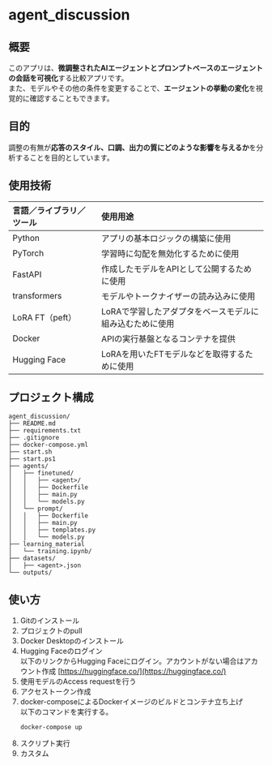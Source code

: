 # agent_discussion

## 概要  
このアプリは、**微調整されたAIエージェントとプロンプトベースのエージェントの会話を可視化**する比較アプリです。  
また、モデルやその他の条件を変更することで、**エージェントの挙動の変化**を視覚的に確認することもできます。

## 目的  
調整の有無が**応答のスタイル、口調、出力の質にどのような影響を与えるか**を分析することを目的としています。

## 使用技術  

| 言語／ライブラリ／ツール | 使用用途 |
|:--------------------------|:----------|
| Python                    | アプリの基本ロジックの構築に使用 |
| PyTorch                   | 学習時に勾配を無効化するために使用 |
| FastAPI                   | 作成したモデルをAPIとして公開するために使用 |
| transformers              | モデルやトークナイザーの読み込みに使用 |
| LoRA FT（peft）           | LoRAで学習したアダプタをベースモデルに組み込むために使用 |
| Docker                    | APIの実行基盤となるコンテナを提供 |
| Hugging Face              | LoRAを用いたFTモデルなどを取得するために使用 |

## プロジェクト構成
```
agent_discussion/
├── README.md
├── requirements.txt
├── .gitignore
├── docker-compose.yml
├── start.sh
├── start.ps1
├── agents/
│   ├── finetuned/
│   │   ├── <agent>/
│   │   ├── Dockerfile
│   │   ├── main.py
│   │   └── models.py
│   └── prompt/
│   │   ├── Dockerfile
│   │   ├── main.py
│   │   ├── templates.py
│   │   └── models.py
├── learning_material
│   └── training.ipynb/
├── datasets/
│   ├── <agent>.json
└── outputs/
```
## 使い方
1. Gitのインストール
1. プロジェクトのpull
1. Docker Desktopのインストール
1. Hugging Faceのログイン  
    以下のリンクからHugging Faceにログイン。アカウントがない場合はアカウント作成
    [https://huggingface.co/](https://huggingface.co/)
1. 使用モデルのAccess requestを行う
1. アクセストークン作成
1. docker-composeによるDockerイメージのビルドとコンテナ立ち上げ  
    以下のコマンドを実行する。
    ```
    docker-compose up
    ```
1. スクリプト実行
1. カスタム
